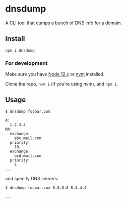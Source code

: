 # dnsdump

A CLI tool that dumps a bunch of DNS info for a domain.

## Install

`npm i dnsdump`

### For development

Make sure you have [Node 12.x](https://nodejs.org/download/release/v12.16.1/) or [nvm](https://github.com/nvm-sh/nvm) installed.

Clone the repo, `nvm i` (if you're using nvm), and `npm i`.

## Usage

```
$ dnsdump foobar.com

A:
  1.2.3.4
MX:
  exchange:
    abc.mail.com
  priority:
    10,
  exchange:
    bcd.mail.com
  priority:
    5
...
```

and specify DNS servers:

```
$ dnsdump foobar.com 8.8.8.8 8.8.4.4

...
```
